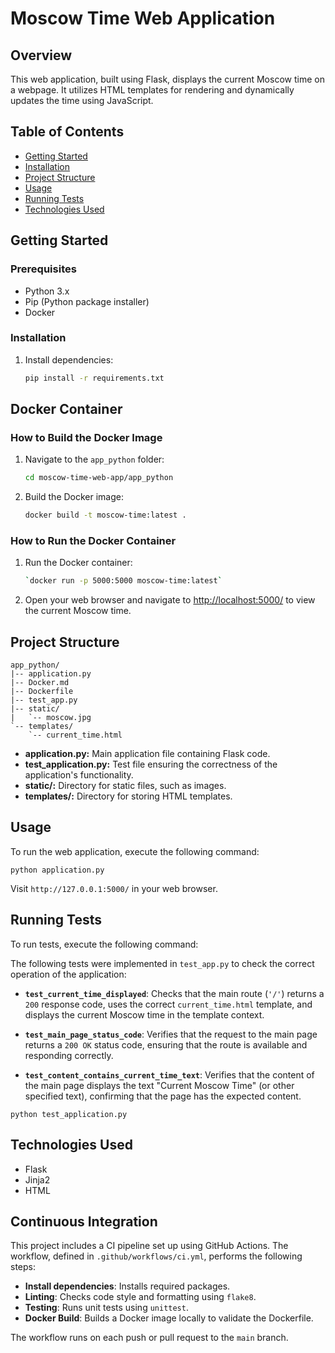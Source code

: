 # Moscow Time Web Application

## Overview

This web application, built using Flask, displays the current Moscow time on a webpage. It utilizes HTML templates for rendering and dynamically updates the time using JavaScript.

## Table of Contents

- [Getting Started](#getting-started)
- [Installation](#installation)
- [Project Structure](#project-structure)
- [Usage](#usage)
- [Running Tests](#running-tests)
- [Technologies Used](#technologies-used)

## Getting Started

### Prerequisites

- Python 3.x
- Pip (Python package installer)
- Docker

### Installation


1. Install dependencies:

    ```bash
    pip install -r requirements.txt
    ```
   
## Docker Container

### How to Build the Docker Image

1. Navigate to the `app_python` folder:

    ```bash
    cd moscow-time-web-app/app_python
    ```

2. Build the Docker image:

    ```bash
    docker build -t moscow-time:latest .
    ```
### How to Run the Docker Container

1.  Run the Docker container:
    
    ```bash 
    `docker run -p 5000:5000 moscow-time:latest`
    
2.  Open your web browser and navigate to [http://localhost:5000/](http://localhost:5000/) to view the current Moscow time.
   

## Project Structure

```plaintext
app_python/
|-- application.py
|-- Docker.md
|-- Dockerfile
|-- test_app.py
|-- static/
|   `-- moscow.jpg
`-- templates/
    `-- current_time.html
```
*   **application.py:** Main application file containing Flask code.
*   **test\_application.py:** Test file ensuring the correctness of the application's functionality.
*   **static/:** Directory for static files, such as images.
*   **templates/:** Directory for storing HTML templates.

Usage
-----

To run the web application, execute the following command:



`python application.py`

Visit `http://127.0.0.1:5000/` in your web browser.

Running Tests
-------------

To run tests, execute the following command:

The following tests were implemented in `test_app.py` to check the correct operation of the application:

- **`test_current_time_displayed`**: Checks that the main route (`'/'`) returns a `200` response code, uses the correct `current_time.html` template, and displays the current Moscow time in the template context.

- **`test_main_page_status_code`**: Verifies that the request to the main page returns a `200 OK` status code, ensuring that the route is available and responding correctly.

- **`test_content_contains_current_time_text`**: Verifies that the content of the main page displays the text "Current Moscow Time" (or other specified text), confirming that the page has the expected content.

`python test_application.py`

Technologies Used
-----------------

*   Flask
*   Jinja2
*   HTML

## Continuous Integration

This project includes a CI pipeline set up using GitHub Actions. The workflow, defined in `.github/workflows/ci.yml`, performs the following steps:

- **Install dependencies**: Installs required packages.
- **Linting**: Checks code style and formatting using `flake8`.
- **Testing**: Runs unit tests using `unittest`.
- **Docker Build**: Builds a Docker image locally to validate the Dockerfile.

The workflow runs on each push or pull request to the `main` branch.


